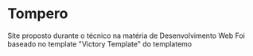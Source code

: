 # Tompero

Site proposto durante o técnico na matéria de Desenvolvimento Web
Foi baseado no template "Victory Template" do templatemo